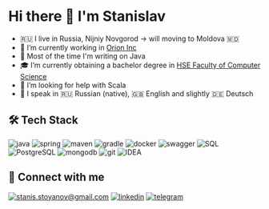# Hi there 👋 I'm Stanislav

- 🇷🇺 I live in Russia, Nijniy Novgorod -> will moving to Moldova 🇲🇩
- 🔭 I’m currently working in [Orion Inc](https://www.orioninc.com/) 
- 🌱 Most of the time I'm writing on Java
- 🎓 I’m currently obtaining a bachelor degree in [HSE Faculty of Computer Science](https://nnov.hse.ru/en/ba/se/)
- 🤔 I’m looking for help with Scala
- 🎤 I speak in 🇷🇺 Russian (native), 🇬🇧 English and slightly 🇩🇪 Deutsch 

## 🛠 Tech Stack

![java](https://img.shields.io/badge/java%20-%2314354C.svg?&style=for-the-badge&logo=java&logoColor=orange)
![spring](https://img.shields.io/badge/Spring-light?style=for-the-badge&logo=spring&logoColor=white)
![maven](https://img.shields.io/badge/Maven-C71A36?style=for-the-badge&logo=apache-maven)
![gradle](https://img.shields.io/badge/Gradle-%232496ED.svg?style=for-the-badge&logo=gradle)
![docker](https://img.shields.io/badge/docker-%232496ED.svg?&style=for-the-badge&logo=docker&logoColor=white) 
![swagger](https://img.shields.io/badge/swagger-%2385EA2D.svg?&style=for-the-badge&logo=swagger&logoColor=black)
![SQL](https://img.shields.io/badge/-SQL-orange?style=for-the-badge&logo=sql)
![PostgreSQL](https://img.shields.io/badge/-PostgreSQL-blue?style=for-the-badge&logo=postgresql)
![mongodb](https://img.shields.io/badge/mongodb%20-%23CC0000.svg?&style=for-the-badge&logo=mongodb&logoColor=success) 
![git](https://img.shields.io/badge/git%20-%23F05033.svg?&style=for-the-badge&logo=git&logoColor=white)
![IDEA](https://img.shields.io/badge/idea-%23000000.svg?&style=for-the-badge&logo=intellij-idea&logoColor=white)


## 🤝 Connect with me

[![stanis.stoyanov@gmail.com](https://img.shields.io/badge/stanis.stoyanov@gmail.com%20-%23E62B1E.svg?&style=for-the-badge&logo=mail.ru&logoColor=white)](mailto:stanis.stoyanov@gmail.com) [![linkedin](https://img.shields.io/badge/linkedin%20-%230077B5.svg?&style=for-the-badge&logo=linkedin&logoColor=white)](https://www.linkedin.com/in/ssstoyanov/) [![telegram](https://img.shields.io/badge/telegram%20-%230077B5.svg?&style=for-the-badge&logo=telegram&logoColor=white)](https://t.me/slowslav) 
